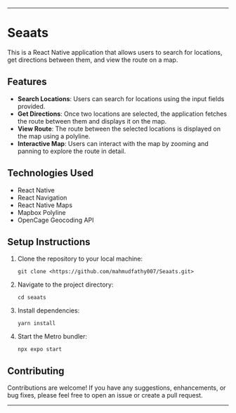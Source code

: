 
---

# Seaats

This is a React Native application that allows users to search for locations, get directions between them, and view the route on a map.

## Features

- **Search Locations**: Users can search for locations using the input fields provided.
- **Get Directions**: Once two locations are selected, the application fetches the route between them and displays it on the map.
- **View Route**: The route between the selected locations is displayed on the map using a polyline.
- **Interactive Map**: Users can interact with the map by zooming and panning to explore the route in detail.

## Technologies Used

- React Native
- React Navigation
- React Native Maps
- Mapbox Polyline
- OpenCage Geocoding API

## Setup Instructions

1. Clone the repository to your local machine:

   ```
   git clone <https://github.com/mahmudfathy007/Seaats.git>
   ```

2. Navigate to the project directory:

   ```
   cd seaats
   ```

3. Install dependencies:

   ```
   yarn install
   ```

4. Start the Metro bundler:

   ```
   npx expo start
   ```

## Contributing

Contributions are welcome! If you have any suggestions, enhancements, or bug fixes, please feel free to open an issue or create a pull request.



---

